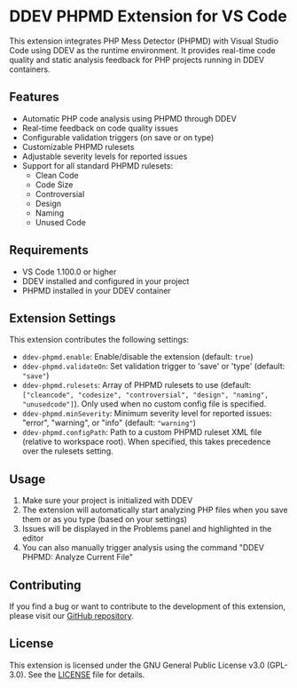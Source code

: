 # DDEV PHPMD Extension for VS Code

This extension integrates PHP Mess Detector (PHPMD) with Visual Studio Code using DDEV as the runtime environment. It provides real-time code quality and static analysis feedback for PHP projects running in DDEV containers.

## Features

- Automatic PHP code analysis using PHPMD through DDEV
- Real-time feedback on code quality issues
- Configurable validation triggers (on save or on type)
- Customizable PHPMD rulesets
- Adjustable severity levels for reported issues
- Support for all standard PHPMD rulesets:
  - Clean Code
  - Code Size
  - Controversial
  - Design
  - Naming
  - Unused Code

## Requirements

- VS Code 1.100.0 or higher
- DDEV installed and configured in your project
- PHPMD installed in your DDEV container

## Extension Settings

This extension contributes the following settings:

* `ddev-phpmd.enable`: Enable/disable the extension (default: `true`)
* `ddev-phpmd.validateOn`: Set validation trigger to 'save' or 'type' (default: `"save"`)
* `ddev-phpmd.rulesets`: Array of PHPMD rulesets to use (default: `["cleancode", "codesize", "controversial", "design", "naming", "unusedcode"]`). Only used when no custom config file is specified.
* `ddev-phpmd.minSeverity`: Minimum severity level for reported issues: "error", "warning", or "info" (default: `"warning"`)
* `ddev-phpmd.configPath`: Path to a custom PHPMD ruleset XML file (relative to workspace root). When specified, this takes precedence over the rulesets setting.

## Usage

1. Make sure your project is initialized with DDEV
2. The extension will automatically start analyzing PHP files when you save them or as you type (based on your settings)
3. Issues will be displayed in the Problems panel and highlighted in the editor
4. You can also manually trigger analysis using the command "DDEV PHPMD: Analyze Current File"

## Contributing

If you find a bug or want to contribute to the development of this extension, please visit our [GitHub repository](https://github.com/openforgeproject/vscode-ddev-phpmd).

## License

This extension is licensed under the GNU General Public License v3.0 (GPL-3.0). See the [LICENSE](LICENSE) file for details.
